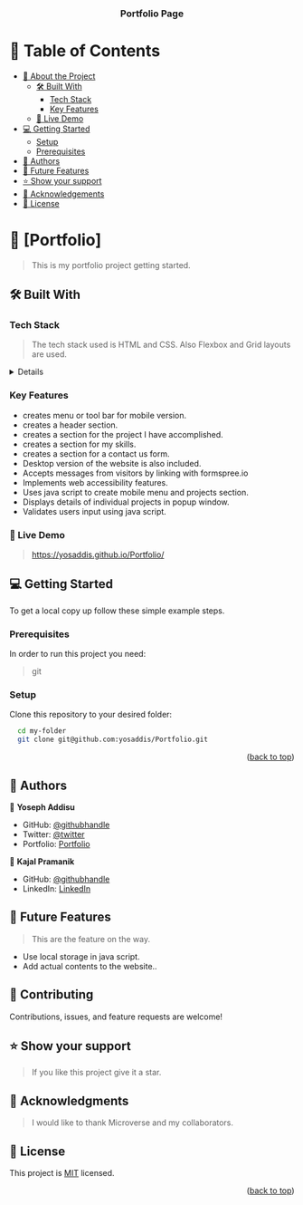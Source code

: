 <a name="readme-top"></a>

<!--
HOW TO USE:
This is an example of how you may give instructions on setting up your project locally.

Modify this file to match your project and remove sections that don't apply.

REQUIRED SECTIONS:
- Table of Contents
- About the Project
  - Built With
  - Live Demo
- Getting Started
- Authors
- Future Features
- Contributing
- Show your support
- Acknowledgements
- License

OPTIONAL SECTIONS:
- FAQ

After you're finished please remove all the comments and instructions!
-->

<div align="center">
  <h3><b>Portfolio Page</b></h3>
</div>

<!-- TABLE OF CONTENTS -->

# 📗 Table of Contents

- [📖 About the Project](#about-project)
  - [🛠 Built With](#built-with)
    - [Tech Stack](#tech-stack)
    - [Key Features](#key-features)
  - [🚀 Live Demo](#live-demo)
- [💻 Getting Started](#getting-started)
  - [Setup](#setup)
  - [Prerequisites](#prerequisites)
- [👥 Authors](#authors)
- [🔭 Future Features](#future-features)
- [⭐️ Show your support](#support)
- [🙏 Acknowledgements](#acknowledgements)
- [📝 License](#license)

<!-- PROJECT DESCRIPTION -->

# 📖 [Portfolio] <a name="about-project"></a>

> This is my portfolio project getting started.

## 🛠 Built With <a name="built-with"></a>

### Tech Stack <a name="tech-stack"></a>

> The tech stack used is HTML and CSS. Also Flexbox and Grid layouts are used.

<details>
</details>

<!-- Features -->

### Key Features <a name="key-features"></a>

>

- creates menu or tool bar for mobile version.
- creates a header section.
- creates a section for the project I have accomplished.
- creates a section for my skills.
- creates a section for a contact us form.
- Desktop version of the website is also included.
- Accepts messages from visitors by linking with formspree.io
- Implements web accessibility features.
- Uses java script to create mobile menu and projects section.
- Displays details of individual projects in popup window.
- Validates users input using java script.

<!-- LIVE DEMO -->

### 🚀 Live Demo <a name="live-demo"></a>

> https://yosaddis.github.io/Portfolio/

<!-- GETTING STARTED -->

## 💻 Getting Started <a name="getting-started"></a>

To get a local copy up follow these simple example steps.

### Prerequisites

In order to run this project you need:

> git

<!--
Example command:

```sh
 gem install rails
```
 -->

### Setup

Clone this repository to your desired folder:

```sh
  cd my-folder
  git clone git@github.com:yosaddis/Portfolio.git
```

<p align="right">(<a href="#readme-top">back to top</a>)</p>

<!-- AUTHORS -->

## 👥 Authors <a name="authors"></a>

>

👤 **Yoseph Addisu**

- GitHub: [@githubhandle](https://github.com/yosaddis)
- Twitter: [@twitter](https://twitter.com/yosaddis)
- Portfolio: [Portfolio](https:https://yoseph-portfolio.onrender.com/)

👤 **Kajal Pramanik**

- GitHub: [@githubhandle](https://github.com/Kajal19-del)
- LinkedIn: [LinkedIn](https://www.linkedin.com/in/kajal-pramanik-234a93173/)

<!-- FUTURE FEATURES -->

## 🔭 Future Features <a name="future-features"></a>

> This are the feature on the way.

- Use local storage in java script.
- Add actual contents to the website..

<!-- CONTRIBUTING -->

## 🤝 Contributing <a name="contributing"></a>

Contributions, issues, and feature requests are welcome!

<!-- SUPPORT -->

## ⭐️ Show your support <a name="support"></a>

> If you like this project give it a star.

<!-- ACKNOWLEDGEMENTS -->

## 🙏 Acknowledgments <a name="acknowledgements"></a>

> I would like to thank Microverse and my collaborators.

<!-- LICENSE -->

## 📝 License <a name="license"></a>

This project is [MIT](./MIT.md) licensed.

<p align="right">(<a href="#readme-top">back to top</a>)</p>
